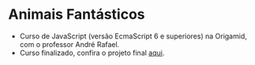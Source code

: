 # Animais Fantásticos
 * Curso de JavaScript (versão EcmaScript 6 e superiores) na Origamid, com o professor André Rafael.
 * Curso finalizado, confira o projeto final [aqui](https://lucas-hmsc.github.io/animais-fantasticos/).
